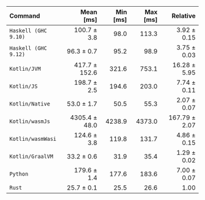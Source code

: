 | Command | Mean [ms] | Min [ms] | Max [ms] | Relative |
|:---|---:|---:|---:|---:|
| `Haskell (GHC 9.10)` | 100.7 ± 3.8 | 98.0 | 113.3 | 3.92 ± 0.15 |
| `Haskell (GHC 9.12)` | 96.3 ± 0.7 | 95.2 | 98.9 | 3.75 ± 0.03 |
| `Kotlin/JVM` | 417.7 ± 152.6 | 321.6 | 753.1 | 16.28 ± 5.95 |
| `Kotlin/JS` | 198.7 ± 2.5 | 194.6 | 203.0 | 7.74 ± 0.11 |
| `Kotlin/Native` | 53.0 ± 1.7 | 50.5 | 55.3 | 2.07 ± 0.07 |
| `Kotlin/wasmJs` | 4305.4 ± 48.0 | 4238.9 | 4373.0 | 167.79 ± 2.07 |
| `Kotlin/wasmWasi` | 124.6 ± 3.8 | 119.8 | 131.7 | 4.86 ± 0.15 |
| `Kotlin/GraalVM` | 33.2 ± 0.6 | 31.9 | 35.4 | 1.29 ± 0.02 |
| `Python` | 179.6 ± 1.4 | 177.6 | 183.6 | 7.00 ± 0.07 |
| `Rust` | 25.7 ± 0.1 | 25.5 | 26.6 | 1.00 |
